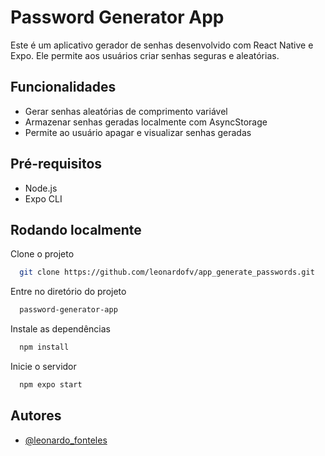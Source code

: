 # Password Generator App

Este é um aplicativo gerador de senhas desenvolvido com React Native e Expo. Ele permite aos usuários criar senhas seguras e aleatórias.

## Funcionalidades

- Gerar senhas aleatórias de comprimento variável
- Armazenar senhas geradas localmente com AsyncStorage
- Permite ao usuário apagar e visualizar senhas geradas

## Pré-requisitos

- Node.js
- Expo CLI

## Rodando localmente

Clone o projeto

```bash
  git clone https://github.com/leonardofv/app_generate_passwords.git
```

Entre no diretório do projeto

```bash
  password-generator-app
```

Instale as dependências

```bash
  npm install
```

Inicie o servidor

```bash
  npm expo start
```


## Autores

- [@leonardo_fonteles](https://github.com/leonardofv)

